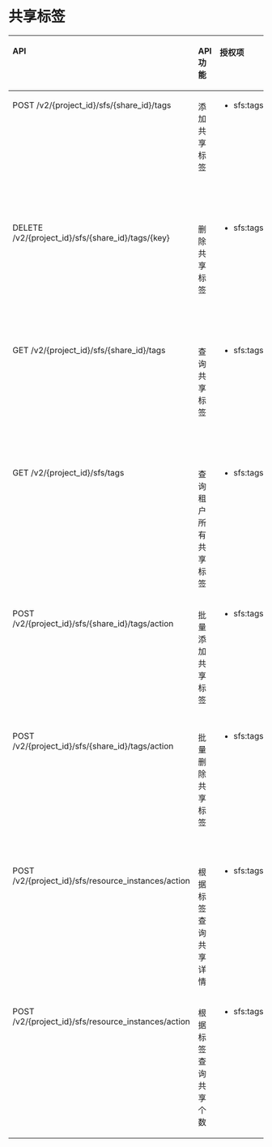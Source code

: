 # 共享标签<a name="ZH-CN_TOPIC_0136979287"></a>

<a name="table10500201144614"></a>
<table><thead align="left"><tr id="row1550061113461"><th class="cellrowborder" valign="top" width="23.419999999999998%" id="mcps1.1.5.1.1"><p id="p16500911184611"><a name="p16500911184611"></a><a name="p16500911184611"></a>API</p>
</th>
<th class="cellrowborder" valign="top" width="20.73%" id="mcps1.1.5.1.2"><p id="p550041124613"><a name="p550041124613"></a><a name="p550041124613"></a>API功能</p>
</th>
<th class="cellrowborder" valign="top" width="20.19%" id="mcps1.1.5.1.3"><p id="p1550071117468"><a name="p1550071117468"></a><a name="p1550071117468"></a>授权项</p>
</th>
<th class="cellrowborder" valign="top" width="35.66%" id="mcps1.1.5.1.4"><p id="p17500711194618"><a name="p17500711194618"></a><a name="p17500711194618"></a>授权作用域</p>
</th>
</tr>
</thead>
<tbody><tr id="row1850081111469"><td class="cellrowborder" valign="top" width="23.419999999999998%" headers="mcps1.1.5.1.1 "><p id="li6064234314513p0"><a name="li6064234314513p0"></a><a name="li6064234314513p0"></a>POST /v2/{project_id}/sfs/{share_id}/tags</p>
</td>
<td class="cellrowborder" valign="top" width="20.73%" headers="mcps1.1.5.1.2 "><p id="p3222554171319"><a name="p3222554171319"></a><a name="p3222554171319"></a>添加共享标签</p>
</td>
<td class="cellrowborder" valign="top" width="20.19%" headers="mcps1.1.5.1.3 "><a name="ul5221162535419"></a><a name="ul5221162535419"></a><ul id="ul5221162535419"><li>sfs:tags:addShareTags</li></ul>
</td>
<td class="cellrowborder" valign="top" width="35.66%" headers="mcps1.1.5.1.4 "><a name="ul17920152735612"></a><a name="ul17920152735612"></a><ul id="ul17920152735612"><li>支持：</li></ul>
<p id="p79206276568"><a name="p79206276568"></a><a name="p79206276568"></a><span>项目</span><span>(Project)</span></p>
<a name="ul20725732629"></a><a name="ul20725732629"></a><ul id="ul20725732629"><li>不支持</li></ul>
<p id="p130264410128"><a name="p130264410128"></a><a name="p130264410128"></a><span>企业项目</span><span>(Enterprise Project)</span></p>
</td>
</tr>
<tr id="row12500191118469"><td class="cellrowborder" valign="top" width="23.419999999999998%" headers="mcps1.1.5.1.1 "><p id="p13843182131216"><a name="p13843182131216"></a><a name="p13843182131216"></a>DELETE /v2/{project_id}/sfs/{share_id}/tags/{key}</p>
</td>
<td class="cellrowborder" valign="top" width="20.73%" headers="mcps1.1.5.1.2 "><p id="p105001411104618"><a name="p105001411104618"></a><a name="p105001411104618"></a>删除共享标签</p>
</td>
<td class="cellrowborder" valign="top" width="20.19%" headers="mcps1.1.5.1.3 "><a name="ul1492452913549"></a><a name="ul1492452913549"></a><ul id="ul1492452913549"><li>sfs:tags:deleteShareTags</li></ul>
</td>
<td class="cellrowborder" valign="top" width="35.66%" headers="mcps1.1.5.1.4 "><a name="ul783348181215"></a><a name="ul783348181215"></a><ul id="ul783348181215"><li>支持：</li></ul>
<p id="p2083144814123"><a name="p2083144814123"></a><a name="p2083144814123"></a><span>项目</span><span>(Project)</span></p>
<a name="ul3991487122"></a><a name="ul3991487122"></a><ul id="ul3991487122"><li>不支持</li></ul>
<p id="p16920172713564"><a name="p16920172713564"></a><a name="p16920172713564"></a><span>企业项目</span><span>(Enterprise Project)</span></p>
</td>
</tr>
<tr id="row450081117466"><td class="cellrowborder" valign="top" width="23.419999999999998%" headers="mcps1.1.5.1.1 "><p id="p1374164161210"><a name="p1374164161210"></a><a name="p1374164161210"></a>GET /v2/{project_id}/sfs/{share_id}/tags</p>
</td>
<td class="cellrowborder" valign="top" width="20.73%" headers="mcps1.1.5.1.2 "><p id="p450013117466"><a name="p450013117466"></a><a name="p450013117466"></a>查询共享标签</p>
</td>
<td class="cellrowborder" valign="top" width="20.19%" headers="mcps1.1.5.1.3 "><a name="ul171516164124"></a><a name="ul171516164124"></a><ul id="ul171516164124"><li>sfs:tags:getShareTags</li></ul>
</td>
<td class="cellrowborder" valign="top" width="35.66%" headers="mcps1.1.5.1.4 "><a name="ul1176125118124"></a><a name="ul1176125118124"></a><ul id="ul1176125118124"><li>支持：</li></ul>
<p id="p1119218519125"><a name="p1119218519125"></a><a name="p1119218519125"></a><span>项目</span><span>(Project)</span></p>
<a name="ul319255161216"></a><a name="ul319255161216"></a><ul id="ul319255161216"><li>不支持</li></ul>
<p id="p141921451201219"><a name="p141921451201219"></a><a name="p141921451201219"></a><span>企业项目</span><span>(Enterprise Project)</span></p>
</td>
</tr>
<tr id="row450021115461"><td class="cellrowborder" valign="top" width="23.419999999999998%" headers="mcps1.1.5.1.1 "><p id="p43133541176"><a name="p43133541176"></a><a name="p43133541176"></a>GET /v2/{project_id}/sfs/tags</p>
</td>
<td class="cellrowborder" valign="top" width="20.73%" headers="mcps1.1.5.1.2 "><p id="p0444153655015"><a name="p0444153655015"></a><a name="p0444153655015"></a>查询租户所有共享标签</p>
</td>
<td class="cellrowborder" valign="top" width="20.19%" headers="mcps1.1.5.1.3 "><a name="ul1339423215418"></a><a name="ul1339423215418"></a><ul id="ul1339423215418"><li>sfs:tags:getAllTags</li></ul>
</td>
<td class="cellrowborder" valign="top" width="35.66%" headers="mcps1.1.5.1.4 "><a name="ul3989175451212"></a><a name="ul3989175451212"></a><ul id="ul3989175451212"><li>支持：</li></ul>
<p id="p79895548127"><a name="p79895548127"></a><a name="p79895548127"></a><span>项目</span><span>(Project)</span></p>
<a name="ul159897546121"></a><a name="ul159897546121"></a><ul id="ul159897546121"><li>不支持：</li></ul>
<p id="p6989145410129"><a name="p6989145410129"></a><a name="p6989145410129"></a><span>企业项目</span><span>(Enterprise Project)</span></p>
</td>
</tr>
<tr id="row150013119462"><td class="cellrowborder" valign="top" width="23.419999999999998%" headers="mcps1.1.5.1.1 "><p id="p1495318561213"><a name="p1495318561213"></a><a name="p1495318561213"></a>POST /v2/{project_id}/sfs/{share_id}/tags/action</p>
</td>
<td class="cellrowborder" valign="top" width="20.73%" headers="mcps1.1.5.1.2 "><p id="p1550018112467"><a name="p1550018112467"></a><a name="p1550018112467"></a>批量添加共享标签</p>
</td>
<td class="cellrowborder" valign="top" width="20.19%" headers="mcps1.1.5.1.3 "><a name="ul1589310514552"></a><a name="ul1589310514552"></a><ul id="ul1589310514552"><li>sfs:tags:batchShareTags</li></ul>
</td>
<td class="cellrowborder" valign="top" width="35.66%" headers="mcps1.1.5.1.4 "><a name="ul1888015171318"></a><a name="ul1888015171318"></a><ul id="ul1888015171318"><li>支持：</li></ul>
<p id="p10896115133"><a name="p10896115133"></a><a name="p10896115133"></a><span>项目</span><span>(Project)</span></p>
<a name="ul28961911138"></a><a name="ul28961911138"></a><ul id="ul28961911138"><li>不支持</li></ul>
<p id="p1789611161310"><a name="p1789611161310"></a><a name="p1789611161310"></a><span>企业项目</span><span>(Enterprise Project)</span></p>
</td>
</tr>
<tr id="row35004115467"><td class="cellrowborder" valign="top" width="23.419999999999998%" headers="mcps1.1.5.1.1 "><p id="p94681771125"><a name="p94681771125"></a><a name="p94681771125"></a>POST /v2/{project_id}/sfs/{share_id}/tags/action</p>
</td>
<td class="cellrowborder" valign="top" width="20.73%" headers="mcps1.1.5.1.2 "><p id="p10500311114617"><a name="p10500311114617"></a><a name="p10500311114617"></a>批量删除共享标签</p>
</td>
<td class="cellrowborder" valign="top" width="20.19%" headers="mcps1.1.5.1.3 "><a name="ul5609141841215"></a><a name="ul5609141841215"></a><ul id="ul5609141841215"><li>sfs:tags:batchShareTags</li></ul>
</td>
<td class="cellrowborder" valign="top" width="35.66%" headers="mcps1.1.5.1.4 "><a name="ul1925535191312"></a><a name="ul1925535191312"></a><ul id="ul1925535191312"><li>支持：</li></ul>
<p id="p425517510138"><a name="p425517510138"></a><a name="p425517510138"></a><span>项目</span><span>(Project)</span></p>
<a name="ul72551752132"></a><a name="ul72551752132"></a><ul id="ul72551752132"><li>不支持：</li></ul>
<p id="p1625515581311"><a name="p1625515581311"></a><a name="p1625515581311"></a><span>企业项目</span><span>(Enterprise Project)</span></p>
</td>
</tr>
<tr id="row58051141154818"><td class="cellrowborder" valign="top" width="23.419999999999998%" headers="mcps1.1.5.1.1 "><p id="p875816553487"><a name="p875816553487"></a><a name="p875816553487"></a>POST /v2/{project_id}/sfs/resource_instances/action</p>
</td>
<td class="cellrowborder" valign="top" width="20.73%" headers="mcps1.1.5.1.2 "><p id="p1350031154610"><a name="p1350031154610"></a><a name="p1350031154610"></a>根据标签查询共享详情</p>
</td>
<td class="cellrowborder" valign="top" width="20.19%" headers="mcps1.1.5.1.3 "><a name="ul7187152161213"></a><a name="ul7187152161213"></a><ul id="ul7187152161213"><li>sfs:tags:getShareByTags</li></ul>
</td>
<td class="cellrowborder" valign="top" width="35.66%" headers="mcps1.1.5.1.4 "><a name="ul441118816133"></a><a name="ul441118816133"></a><ul id="ul441118816133"><li>支持：</li></ul>
<p id="p1041114871312"><a name="p1041114871312"></a><a name="p1041114871312"></a><span>项目</span><span>(Project)</span></p>
<a name="ul144113861314"></a><a name="ul144113861314"></a><ul id="ul144113861314"><li>不支持：</li></ul>
<p id="p541113801313"><a name="p541113801313"></a><a name="p541113801313"></a><span>企业项目</span><span>(Enterprise Project)</span></p>
</td>
</tr>
<tr id="row1880715532815"><td class="cellrowborder" valign="top" width="23.419999999999998%" headers="mcps1.1.5.1.1 "><p id="p1286961893"><a name="p1286961893"></a><a name="p1286961893"></a>POST /v2/{project_id}/sfs/resource_instances/action</p>
</td>
<td class="cellrowborder" valign="top" width="20.73%" headers="mcps1.1.5.1.2 "><p id="p86215284104"><a name="p86215284104"></a><a name="p86215284104"></a>根据标签查询共享个数</p>
</td>
<td class="cellrowborder" valign="top" width="20.19%" headers="mcps1.1.5.1.3 "><a name="ul44681323111213"></a><a name="ul44681323111213"></a><ul id="ul44681323111213"><li>sfs:tags:getShareByTags</li></ul>
</td>
<td class="cellrowborder" valign="top" width="35.66%" headers="mcps1.1.5.1.4 "><a name="ul1597411101316"></a><a name="ul1597411101316"></a><ul id="ul1597411101316"><li>支持：</li></ul>
<p id="p15974161151319"><a name="p15974161151319"></a><a name="p15974161151319"></a><span>项目</span><span>(Project)</span></p>
<a name="ul797418114133"></a><a name="ul797418114133"></a><ul id="ul797418114133"><li>不支持：</li></ul>
<p id="p1197431121315"><a name="p1197431121315"></a><a name="p1197431121315"></a><span>企业项目</span><span>(Enterprise Project)</span></p>
</td>
</tr>
</tbody>
</table>


